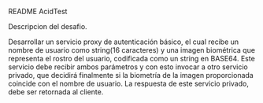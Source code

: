 README AcidTest

Descripcion del desafio.

Desarrollar un servicio proxy de autenticación básico, el cual recibe un nombre de usuario como string(16 caracteres) y una imagen biométrica que representa el rostro del usuario, codificada como un string en BASE64. Este servicio debe recibir ambos parámetros y con esto invocar a otro servicio privado, que decidirá finalmente si la biometría de la imagen proporcionada coincide con el nombre de usuario. La respuesta de este servicio privado, debe ser retornada al cliente.